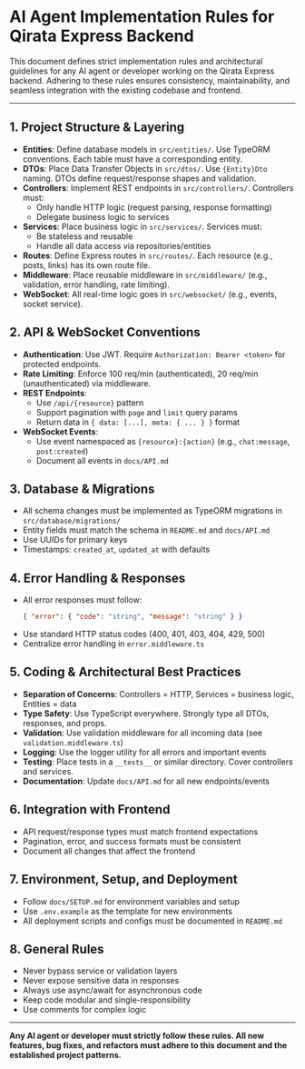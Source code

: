 # AI Agent Implementation Rules for Qirata Express Backend

This document defines strict implementation rules and architectural guidelines for any AI agent or developer working on the Qirata Express backend. Adhering to these rules ensures consistency, maintainability, and seamless integration with the existing codebase and frontend.

---

## 1. Project Structure & Layering

- **Entities**: Define database models in `src/entities/`. Use TypeORM conventions. Each table must have a corresponding entity.
- **DTOs**: Place Data Transfer Objects in `src/dtos/`. Use `{Entity}Dto` naming. DTOs define request/response shapes and validation.
- **Controllers**: Implement REST endpoints in `src/controllers/`. Controllers must:
  - Only handle HTTP logic (request parsing, response formatting)
  - Delegate business logic to services
- **Services**: Place business logic in `src/services/`. Services must:
  - Be stateless and reusable
  - Handle all data access via repositories/entities
- **Routes**: Define Express routes in `src/routes/`. Each resource (e.g., posts, links) has its own route file.
- **Middleware**: Place reusable middleware in `src/middleware/` (e.g., validation, error handling, rate limiting).
- **WebSocket**: All real-time logic goes in `src/websocket/` (e.g., events, socket service).

## 2. API & WebSocket Conventions

- **Authentication**: Use JWT. Require `Authorization: Bearer <token>` for protected endpoints.
- **Rate Limiting**: Enforce 100 req/min (authenticated), 20 req/min (unauthenticated) via middleware.
- **REST Endpoints**:
  - Use `/api/{resource}` pattern
  - Support pagination with `page` and `limit` query params
  - Return data in `{ data: [...], meta: { ... } }` format
- **WebSocket Events**:
  - Use event namespaced as `{resource}:{action}` (e.g., `chat:message`, `post:created`)
  - Document all events in `docs/API.md`

## 3. Database & Migrations

- All schema changes must be implemented as TypeORM migrations in `src/database/migrations/`
- Entity fields must match the schema in `README.md` and `docs/API.md`
- Use UUIDs for primary keys
- Timestamps: `created_at`, `updated_at` with defaults

## 4. Error Handling & Responses

- All error responses must follow:
  ```json
  { "error": { "code": "string", "message": "string" } }
  ```
- Use standard HTTP status codes (400, 401, 403, 404, 429, 500)
- Centralize error handling in `error.middleware.ts`

## 5. Coding & Architectural Best Practices

- **Separation of Concerns**: Controllers = HTTP, Services = business logic, Entities = data
- **Type Safety**: Use TypeScript everywhere. Strongly type all DTOs, responses, and props.
- **Validation**: Use validation middleware for all incoming data (see `validation.middleware.ts`)
- **Logging**: Use the logger utility for all errors and important events
- **Testing**: Place tests in a `__tests__` or similar directory. Cover controllers and services.
- **Documentation**: Update `docs/API.md` for all new endpoints/events

## 6. Integration with Frontend

- API request/response types must match frontend expectations
- Pagination, error, and success formats must be consistent
- Document all changes that affect the frontend

## 7. Environment, Setup, and Deployment

- Follow `docs/SETUP.md` for environment variables and setup
- Use `.env.example` as the template for new environments
- All deployment scripts and configs must be documented in `README.md`

## 8. General Rules

- Never bypass service or validation layers
- Never expose sensitive data in responses
- Always use async/await for asynchronous code
- Keep code modular and single-responsibility
- Use comments for complex logic

---

**Any AI agent or developer must strictly follow these rules. All new features, bug fixes, and refactors must adhere to this document and the established project patterns.**
